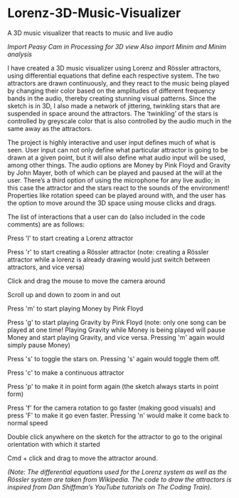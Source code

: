 # Lorenz-3D-Music-Visualizer
A 3D music visualizer that reacts to music and live audio

*Import Peasy Cam in Processing for 3D view*
*Also import Minim and Minim analysis*

I have created a 3D music visualizer using Lorenz and Rössler attractors, using differential equations that define each respective system. The two attractors are drawn continuously, and they react to the music being played by changing their color based on the amplitudes of different frequency bands in the audio, thereby creating stunning visual patterns. Since the sketch is in 3D, I also made a network of jittering, twinkling stars that are suspended in space around the attractors. The ‘twinkling’ of the stars is controlled by greyscale color that is also controlled by the audio much in the same away as the attractors.

The project is highly interactive and user input defines much of what is seen. User input can not only define what particular attractor is going to be drawn at a given point, but it will also define what audio input will be used, among other things. The audio options are Money by Pink Floyd and Gravity by John Mayer, both of which can be played and paused at the will at the user. There’s a third option of using the microphone for any live audio; in this case the attractor and the stars react to the sounds of the environment! Properties like rotation speed can be played around with, and the user has the option to move around the 3D space using mouse clicks and drags.

The list of interactions that a user can do (also included in the code comments) are as follows:

Press 'l' to start creating a Lorenz attractor

Press 'r' to start creating a Rössler attractor
(note: creating a Rössler attractor while a lorenz is already drawing would just switch between attractors, and vice versa)

Click and drag the mouse to move the camera around

Scroll up and down to zoom in and out

Press 'm' to start playing Money by Pink Floyd
  
Press 'g' to start playing Gravity by Pink Floyd
(note: only one song can be played at one time! Playing Gravity while Money is being played will pause Money and start playing Gravity, and vice versa. Pressing 'm' again would simply pause Money)

Press 's' to toggle the stars on. Pressing 's' again would toggle them off.

Press 'c' to make a continuous attractor

Press 'p' to make it in point form again (the sketch always starts in point form)

Press 'f' for the camera rotation to go faster (making good visuals) and press 'F' to make it go
even faster. Pressing 'n' would make it come back to normal speed

Double click anywhere on the sketch for the attractor to go to the original orientation with which
it started

Cmd + click and drag to move the attractor around.

*(Note: The differential equations used for the Lorenz system as well as the Rössler system are taken from Wikipedia. The code to draw the attractors is inspired from Dan Shiffman’s YouTube tutorials on The Coding Train).*
